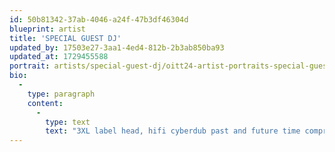 ```yaml
---
id: 50b81342-37ab-4046-a24f-47b3df46304d
blueprint: artist
title: 'SPECIAL GUEST DJ'
updated_by: 17503e27-3aa1-4ed4-812b-2b3ab850ba93
updated_at: 1729455588
portrait: artists/special-guest-dj/oitt24-artist-portraits-special-guest-dj.jpeg
bio:
  -
    type: paragraph
    content:
      -
        type: text
        text: "3XL label head, hifi cyberdub past and future time compression, bass cowboy if you know you know, if you don't you'll find out ;p"
---
```

